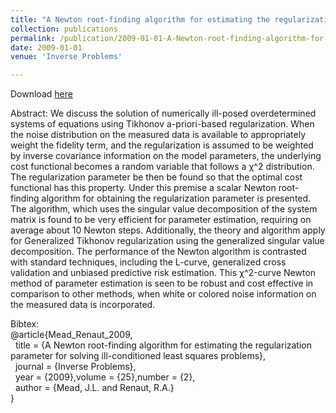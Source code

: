 ```yaml
---
title: "A Newton root-finding algorithm for estimating the regularization parameter for solving ill-conditioned least squares problems"
collection: publications
permalink: /publication/2009-01-01-A-Newton-root-finding-algorithm-for-estimating-the-regularization-parameter-for-solving-ill-conditioned-least-squares-problems
date: 2009-01-01
venue: 'Inverse Problems'

---
```

Download [here](https://jodimead.github.io/files/papers/meadrenaut_submit.pdf)

Abstract: 
We discuss the solution of numerically ill-posed overdetermined systems of equations using Tikhonov a-priori-based regularization. When the noise distribution on the measured data is available to appropriately weight the fidelity term, and the regularization is assumed to be weighted by inverse covariance information on the model parameters, the underlying cost functional becomes a random variable that follows a χ^2 distribution. The regularization parameter be then be found so that the optimal cost functional has this property. Under
this premise a scalar Newton root-finding algorithm for obtaining the regularization parameter
is presented. The algorithm, which uses the singular value decomposition of the system matrix
is found to be very efficient for parameter estimation, requiring on average about 10 Newton
steps. Additionally, the theory and algorithm apply for Generalized Tikhonov regularization
using the generalized singular value decomposition. The performance of the Newton algorithm
is contrasted with standard techniques, including the L-curve, generalized cross validation and
unbiased predictive risk estimation. This χ^2-curve Newton method of parameter estimation is
seen to be robust and cost effective in comparison to other methods, when white or colored
noise information on the measured data is incorporated.

Bibtex:<br>
@article{Mead_Renaut_2009,<br>
&nbsp;  title = {A Newton root-finding algorithm for estimating the regularization parameter for solving ill-conditioned least squares problems},<br>
&nbsp;  journal = {Inverse Problems},<br>
&nbsp;  year = {2009},volume = {25},number = {2},<br>
&nbsp;  author = {Mead, J.L. and Renaut, R.A.}<br>}

